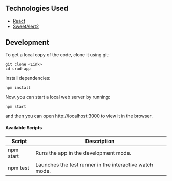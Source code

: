 ## Technologies Used

- [React](http://reactjs.org)
- [SweetAlert2](https://sweetalert2.github.io)

## Development

To get a local copy of the code, clone it using git:

```
git clone <Link>
cd crud-app
```

Install dependencies:

```
npm install
```

Now, you can start a local web server by running:

```
npm start
```

and then you can open http://localhost:3000 to view it in the browser.

#### Available Scripts

| Script        | Description                                                             |
| ------------- | ----------------------------------------------------------------------- |
| npm start     | Runs the app in the development mode.                                   |
| npm test      | Launches the test runner in the interactive watch mode.                 |
